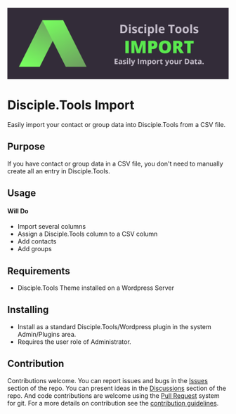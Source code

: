 
![Import](https://raw.githubusercontent.com/DiscipleTools/disciple-tools-import/master/import-banner.png)
# Disciple.Tools Import

Easily import your contact or group data into Disciple.Tools from a CSV file.

## Purpose

If you have contact or group data in a CSV file, you don't need to manually create all an entry in Disciple.Tools.

## Usage

#### Will Do

- Import several columns
- Assign a Disciple.Tools column to a CSV column
- Add contacts
- Add groups

## Requirements

- Disciple.Tools Theme installed on a Wordpress Server

## Installing

- Install as a standard Disciple.Tools/Wordpress plugin in the system Admin/Plugins area.
- Requires the user role of Administrator.

## Contribution

Contributions welcome. You can report issues and bugs in the
[Issues](https://github.com/DiscipleTools/disciple-tools-import/issues) section of the repo. You can present ideas
in the [Discussions](https://github.com/DiscipleTools/disciple-tools-import/discussions) section of the repo. And
code contributions are welcome using the [Pull Request](https://github.com/DiscipleTools/disciple-tools-import/pulls)
system for git. For a more details on contribution see the
[contribution guidelines](https://github.com/DiscipleTools/disciple-tools-import/blob/master/CONTRIBUTING.md).

